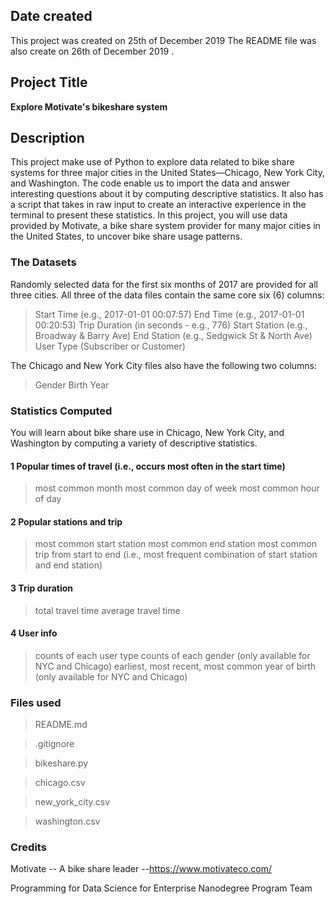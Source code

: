 ## Date created
This project was created on 25th of December 2019
The README file was also create on 26th of December 2019 .


## Project Title
**Explore Motivate's bikeshare system**


## Description
This project make use of Python to explore data related to bike share systems for three major cities in the United States—Chicago, New York City, and Washington. 
The code enable us to import the data and answer interesting questions about it by computing descriptive statistics. 
It also has a script that takes in raw input to create an interactive experience in the terminal to present these statistics.
In this project, you will use data provided by Motivate, a bike share system provider for many major cities in the United States, to uncover bike share usage patterns.

### The Datasets
Randomly selected data for the first six months of 2017 are provided for all three cities. All three of the data files contain the same core six (6) columns:
> Start Time (e.g., 2017-01-01 00:07:57)
> End Time (e.g., 2017-01-01 00:20:53)
> Trip Duration (in seconds - e.g., 776)
> Start Station (e.g., Broadway & Barry Ave)
> End Station (e.g., Sedgwick St & North Ave)
> User Type (Subscriber or Customer)

The Chicago and New York City files also have the following two columns:
> Gender
> Birth Year

### Statistics Computed
You will learn about bike share use in Chicago, New York City, and Washington by computing a variety of descriptive statistics. 

#### 1 Popular times of travel (i.e., occurs most often in the start time)
> most common month
> most common day of week
> most common hour of day
#### 2 Popular stations and trip
> most common start station
> most common end station
> most common trip from start to end (i.e., most frequent combination of start station and end station)
#### 3 Trip duration
> total travel time
> average travel time
#### 4 User info
> counts of each user type
> counts of each gender (only available for NYC and Chicago)
> earliest, most recent, most common year of birth (only available for NYC and Chicago)


### Files used
> README.md

> .gitignore

> bikeshare.py

> chicago.csv

> new_york_city.csv

> washington.csv


### Credits
Motivate -- A bike share leader --https://www.motivateco.com/

Programming for Data Science for Enterprise Nanodegree Program Team

